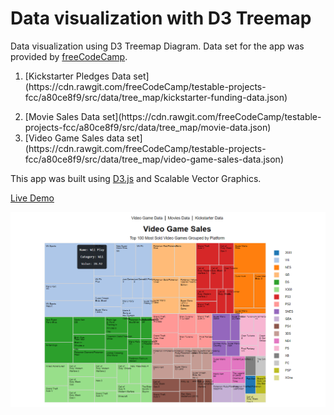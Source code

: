# Data visualization with D3 Treemap
Data visualization using D3 Treemap Diagram. Data set for the app was provided by [freeCodeCamp](https://www.freecodecamp.org/).

<ol>
<li><p>[Kickstarter Pledges Data set](https://cdn.rawgit.com/freeCodeCamp/testable-projects-fcc/a80ce8f9/src/data/tree_map/kickstarter-funding-data.json)</p></li>
<li>[Movie Sales Data set](https://cdn.rawgit.com/freeCodeCamp/testable-projects-fcc/a80ce8f9/src/data/tree_map/movie-data.json)</li>
<li>[Video Game Sales data set](https://cdn.rawgit.com/freeCodeCamp/testable-projects-fcc/a80ce8f9/src/data/tree_map/video-game-sales-data.json)</li>
</ol>

This app was built using [D3.js](https://d3js.org/) and Scalable Vector Graphics.

[Live Demo](https://dilanlivera.github.io/data-visualization-with-d3-treemap/)

![alt text](https://github.com/DilanLivera/data-visualization-with-d3-treemap/blob/master/img/data-visualization-with-d3-treemap-img.png)
